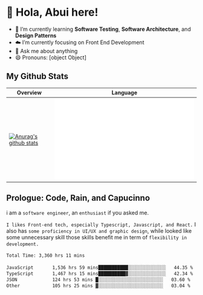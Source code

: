 # 👋 Hola, Abui here!

- 🌱 I’m currently learning **Software Testing**, **Software Architecture**, and **Design Patterns**
- ☁️ I’m currently focusing on Front End Development
- 💬 Ask me about anything
- 😄 Pronouns: [object Object]

## My Github Stats

| Overview | Language |
| --- | --- |
|[![Anurag's github stats](https://github-readme-stats.vercel.app/api?username=abui-am&count_private=true)](https://github.com/anuraghazra/github-readme-stats)|![Language](https://raw.githubusercontent.com/abui-am/stats/c6455f656dfce7acd3951e5ec5b25d72af0b2ee3/generated/languages.svg)|

## Prologue: Code, Rain, and Capucinno
i am a `software engineer`, an `enthusiast` if you asked me. 

`I likes Front-end tech, especially Typescript, Javascript, and React.` I also has `some proficiency in UI/UX and graphic design`, while looked like some unnecessary skill those skills benefit me in term of `flexibility in development.`


<!--START_SECTION:waka-->

```text
Total Time: 3,360 hrs 11 mins

JavaScript       1,536 hrs 59 mins███████████░░░░░░░░░░░░░░   44.35 %
TypeScript       1,467 hrs 15 mins██████████▓░░░░░░░░░░░░░░   42.34 %
JSON             124 hrs 53 mins █░░░░░░░░░░░░░░░░░░░░░░░░   03.60 %
Other            105 hrs 25 mins ▓░░░░░░░░░░░░░░░░░░░░░░░░   03.04 %
```

<!--END_SECTION:waka-->
